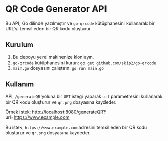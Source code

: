 # QR Code Generator API

Bu API, Go dilinde yazılmıştır ve `go-qrcode` kütüphanesini kullanarak bir URL'yi temsil eden bir QR kodu oluşturur.

## Kurulum

1. Bu depoyu yerel makinenize klonlayın.
2. `go-qrcode` kütüphanesini kurun: `go get github.com/skip2/go-qrcode`
3. `main.go` dosyasını çalıştırın: `go run main.go`

## Kullanım

API, `/generateQR` yoluna bir `GET` isteği yaparak `url` parametresini kullanarak bir QR kodu oluşturur ve `qr.png` dosyasına kaydeder.

Örnek istek: http://localhost:8080/generateQR?url=https://www.example.com

Bu istek, `https://www.example.com` adresini temsil eden bir QR kodu oluşturur ve `qr.png` dosyasına kaydeder.